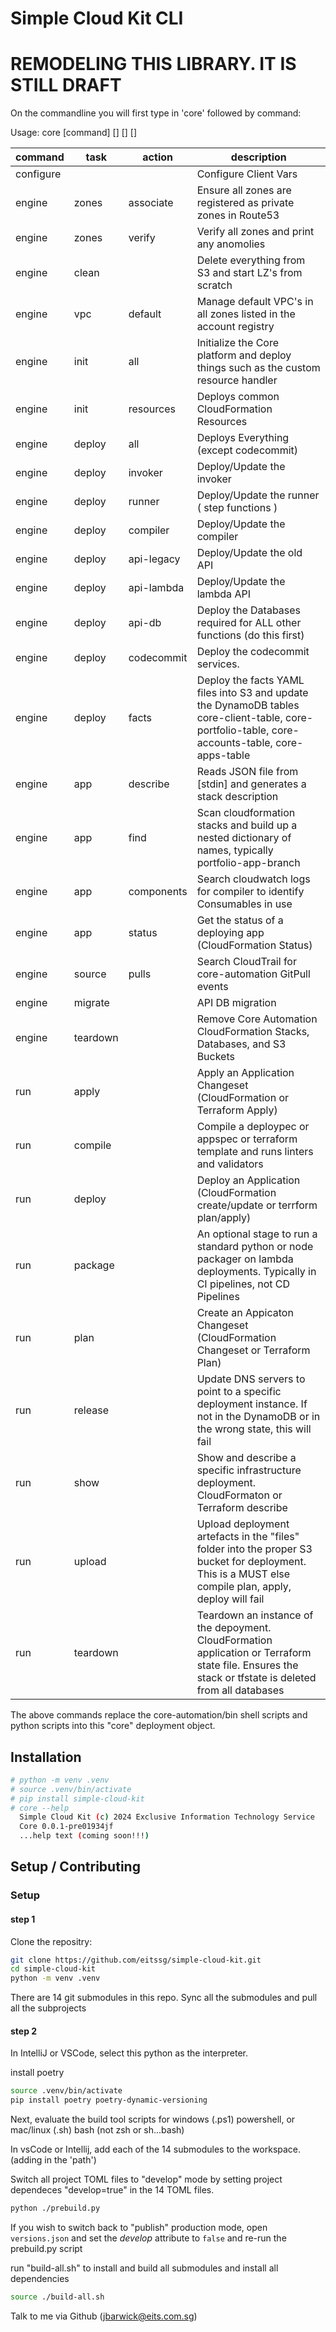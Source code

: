 #  Simple Cloud Kit CLI

# REMODELING THIS LIBRARY.  IT IS STILL DRAFT

On the commandline you will first type in 'core' followed by command:

Usage: core [command] [<tasks>] [<actions>] [<options>]

| command   | task     | action     | description                                                                                                                                             |
| --------- | -------- | ---------- | ------------------------------------------------------------------------------------------------------------------------------------------------------- |
| configure |          |            | Configure Client Vars                                                                                                                                   |
| engine    | zones    | associate  | Ensure all zones are registered as private zones in Route53                                                                                             |
| engine    | zones    | verify     | Verify all zones and print any anomolies                                                                                                                |
| engine    | clean    |            | Delete everything from S3 and start LZ's from scratch                                                                                                   |
| engine    | vpc      | default    | Manage default VPC's in all zones listed in the account registry                                                                                        |
| engine    | init     | all        | Initialize the Core platform and deploy things such as the custom resource handler                                                                      |
| engine    | init     | resources  | Deploys common CloudFormation Resources                                                                                                                 |
| engine    | deploy   | all        | Deploys Everything (except codecommit)                                                                                                                  |
| engine    | deploy   | invoker    | Deploy/Update the invoker                                                                                                                               |
| engine    | deploy   | runner     | Deploy/Update the runner ( step functions )                                                                                                             |
| engine    | deploy   | compiler   | Deploy/Update the compiler                                                                                                                              |
| engine    | deploy   | api-legacy | Deploy/Update the old API                                                                                                                               |
| engine    | deploy   | api-lambda | Deploy/Update the lambda API                                                                                                                            |
| engine    | deploy   | api-db     | Deploy the Databases required for ALL other functions (do this first)                                                                                   |
| engine    | deploy   | codecommit | Deploy the codecommit services.                                                                                                                         |
| engine    | deploy   | facts      | Deploy the facts YAML files into S3 and update the DynamoDB tables core-client-table, core-portfolio-table, core-accounts-table, core-apps-table        |
| engine    | app      | describe   | Reads JSON file from [stdin] and generates a stack description                                                                                          |
| engine    | app      | find       | Scan cloudformation stacks and build up a nested dictionary of names, typically portfolio-app-branch                                                    |
| engine    | app      | components | Search cloudwatch logs for compiler to identify Consumables in use                                                                                      |
| engine    | app      | status     | Get the status of a deploying app (CloudFormation Status)                                                                                               |
| engine    | source   | pulls      | Search CloudTrail for core-automation GitPull events                                                                                                    |
| engine    | migrate  |            | API DB migration                                                                                                                                        |
| engine    | teardown |            | Remove Core Automation CloudFormation Stacks, Databases, and S3 Buckets                                                                                 |
| run       | apply    |            | Apply an Application Changeset (CloudFormation or Terraform Apply)                                                                                      |
| run       | compile  |            | Compile a deploypec or appspec or terraform template and runs linters and validators                                                                    |
| run       | deploy   |            | Deploy an Application (CloudFormation create/update or terrform plan/apply)                                                                             |
| run       | package  |            | An optional stage to run a standard python or node packager on lambda deployments.  Typically in CI pipelines, not CD Pipelines                         |
| run       | plan     |            | Create an Appicaton Changeset (CloudFormation Changeset or Terraform Plan)                                                                              |
| run       | release  |            | Update DNS servers to point to a specific deployment instance.  If not in the DynamoDB or in the wrong state, this will fail                            |
| run       | show     |            | Show and describe a specific infrastructure deployment.  CloudFormaton or Terraform describe                                                            |
| run       | upload   |            | Upload deployment artefacts in the "files" folder into the proper S3 bucket for deployment.  This is a MUST else compile plan, apply, deploy will fail  |
| run       | teardown |            | Teardown an instance of the depoyment.  CloudFormation application or Terraform state file.  Ensures the stack or tfstate is deleted from all databases |

The above commands replace the core-automation/bin shell scripts and python scripts into this "core" deployment object.

## Installation

```bash
# python -m venv .venv
# source .venv/bin/activate
# pip install simple-cloud-kit
# core --help
  Simple Cloud Kit (c) 2024 Exclusive Information Technology Service
  Core 0.0.1-pre01934jf
  ...help text (coming soon!!!)
```

## Setup / Contributing

### Setup

#### step 1

Clone the repositry:

```bash
git clone https://github.com/eitssg/simple-cloud-kit.git
cd simple-cloud-kit
python -m venv .venv
```
There are 14 git submodules in this repo.  Sync all the submodules and pull all the subprojects

#### step 2

In IntelliJ or VSCode, select this python as the interpreter.  

install poetry
```bash
source .venv/bin/activate
pip install poetry poetry-dynamic-versioning
```

Next, evaluate the build tool scripts for windows (.ps1) powershell, or mac/linux (.sh) bash (not zsh or sh...bash)

In vsCode or Intellij, add each of the 14 submodules to the workspace. (adding in the 'path')

Switch all project TOML files to "develop" mode by setting project dependeces "develop=true" in the 14 TOML files.

```bash
python ./prebuild.py
```

If you wish to switch back to "publish" production mode, open `versions.json` and set the *develop* attribute to `false` and re-run the prebuild.py script

run "build-all.sh" to install and build all submodules and install all dependencies

```bash
source ./build-all.sh
```

Talk to me via Github (jbarwick@eits.com.sg)
